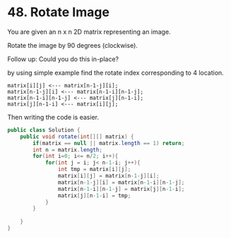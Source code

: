 # 48. Rotate Image

You are given an n x n 2D matrix representing an image.

Rotate the image by 90 degrees (clockwise).

Follow up:
Could you do this in-place?

by using simple example find the rotate index corresponding to 4 location.

```
matrix[i][j] <--- matrix[n-1-j][i];
matrix[n-1-j][i] <--- matrix[n-1-i][n-1-j];
matrix[n-1-i][n-1-j] <--- matrix[j][n-1-i];
matrix[j][n-1-i] <--- matrix[i][j];
```
Then writing the code is easier.

```java
public class Solution {
    public void rotate(int[][] matrix) {
        if(matrix == null || matrix.length == 1) return;
        int n = matrix.length;
        for(int i=0; i<= n/2; i++){
            for(int j = i; j< n-1-i; j++){
                int tmp = matrix[i][j];
                matrix[i][j] = matrix[n-1-j][i];
                matrix[n-1-j][i] = matrix[n-1-i][n-1-j];
                matrix[n-1-i][n-1-j] = matrix[j][n-1-i];
                matrix[j][n-1-i] = tmp;
            }
        }
        
    }
}
```